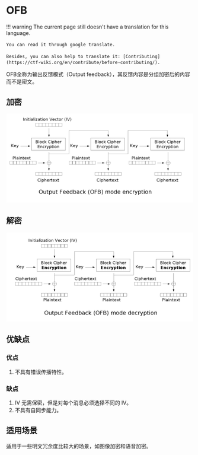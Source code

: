# OFB
!!! warning
    The current page still doesn't have a translation for this language.

    You can read it through google translate.

    Besides, you can also help to translate it: [Contributing](https://ctf-wiki.org/en/contribute/before-contributing/).



OFB全称为输出反馈模式（Output feedback），其反馈内容是分组加密后的内容而不是密文。

## 加密

![](./figure/ofb_encryption.png)

## 解密

![](./figure/ofb_decryption.png)

## 优缺点

### 优点

1. 不具有错误传播特性。

### 缺点

1. IV 无需保密，但是对每个消息必须选择不同的 IV。
2. 不具有自同步能力。

## 适用场景

适用于一些明文冗余度比较大的场景，如图像加密和语音加密。
